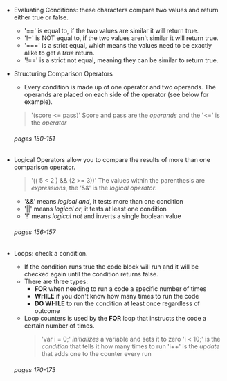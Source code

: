- Evaluating Conditions: these characters compare two values and return either true or false.
    - '==' is equal to, if the two values are similar it will return true.
    - '!=' is NOT equal to, if the two values aren't similar it will return true.
    - '===' is a strict equal, which means the values need to be exactly alike to get a *true* return.
    - '!==' is a strict not equal, meaning they can be similar to return true. 

- Structuring Comparison Operators
    - Every condition is made up of one operator and two operands. The operands are placed on each side of the operator (see below for example).
    > '(score <= pass)'
    > Score and pass are the *operands* and the '<=' is the *operator*
    ###### pages 150-151

- Logical Operators allow you to compare the results of more than one comparison operator.
    >'(( 5 < 2 ) && (2 >= 3))'
    > The values within the parenthesis are *expressions*, the '&&' is the *logical operator*. 
    - '&&' means *logical and*, it tests more than one condition
    - '||' means *logical or*, it tests at least one condition
    - '!' means *logical not* and inverts a single boolean value
    ###### pages 156-157


- Loops: check a condition.
    - If the condition runs true the code block will run and it will be checked again until the condition returns false. 
    - There are three types: 
        - **FOR** when needing to run a code a specific number of times
        - **WHILE** if you don't know how many times to run the code
        - **DO WHILE** to run the condition at least once regardless of outcome
    - Loop counters is used by the **FOR** loop that instructs the code a certain number of times. 
        > 'var i = 0;' *initializes* a variable and sets it to zero
        > 'i < 10;' is the *condition* that tells it how many times to run
        > 'i++' is the *update* that adds one to the counter every run
    ###### pages 170-173
